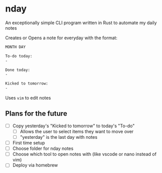 # nday

An exceptionally simple CLI program written in Rust to automate my daily notes

Creates or Opens a note for everyday with the format:

```markdown
MONTH DAY

To-do today:
-

Done today:
-

Kicked to tomorrow:
-

```

Uses `vim` to edit notes

## Plans for the future

- [ ] Copy yesterday's "Kicked to tomorrow" to today's "To-do"
  - [ ] Allows the user to select items they want to move over
  - [ ] "yesterday" is the last day with notes
- [ ] First time setup
- [ ] Choose folder for nday notes
- [ ] Choose which tool to open notes with (like vscode or nano instead of vim)
- [ ] Deploy via homebrew
